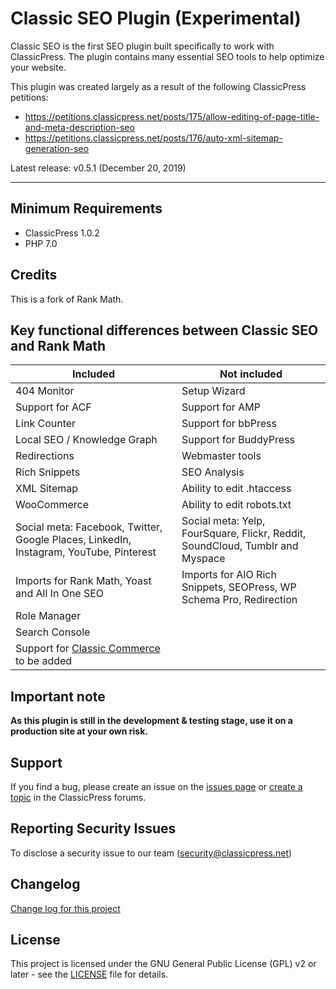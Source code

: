 # Classic SEO Plugin (Experimental)

Classic SEO is the first SEO plugin built specifically to work with ClassicPress. The plugin contains many essential SEO tools to help optimize your website.

This plugin was created largely as a result of the following ClassicPress petitions:

- https://petitions.classicpress.net/posts/175/allow-editing-of-page-title-and-meta-description-seo
- https://petitions.classicpress.net/posts/176/auto-xml-sitemap-generation-seo


Latest release:  v0.5.1 (December 20, 2019)

* * *

## Minimum Requirements

- ClassicPress 1.0.2
- PHP 7.0

## Credits
This is a fork of Rank Math.

## Key functional differences between Classic SEO and Rank Math

**Included** | **Not included**
-------------|-----------------
404 Monitor|Setup Wizard
Support for ACF|Support for AMP
Link Counter|Support for bbPress
Local SEO / Knowledge Graph|Support for BuddyPress
Redirections|Webmaster tools
Rich Snippets|SEO Analysis
XML Sitemap|Ability to edit .htaccess
WooCommerce|Ability to edit robots.txt
Social meta: Facebook, Twitter, Google Places, LinkedIn, Instagram, YouTube, Pinterest|Social meta: Yelp, FourSquare, Flickr, Reddit, SoundCloud, Tumblr and Myspace
Imports for Rank Math, Yoast and All In One SEO | Imports for AIO Rich Snippets, SEOPress, WP Schema Pro, Redirection
Role Manager|
Search Console|
Support for [Classic Commerce](https://github.com/ClassicPress-research/classic-commerce) to be added|

## Important note
**As this plugin is still in the development & testing stage, use it on a production site at your own risk.**

## Support
If you find a bug, please create an issue on the [issues page](https://github.com/ClassicPress-research/classicpress-seo/issues) or [create a topic](https://forums.classicpress.net/tags/classic-seo) in the ClassicPress forums.

## Reporting Security Issues
To disclose a security issue to our team (security@classicpress.net)

## Changelog
[Change log for this project](CHANGES.md)

## License
This project is licensed under the GNU General Public License (GPL) v2 or later - see the [LICENSE](LICENSE) file for details.